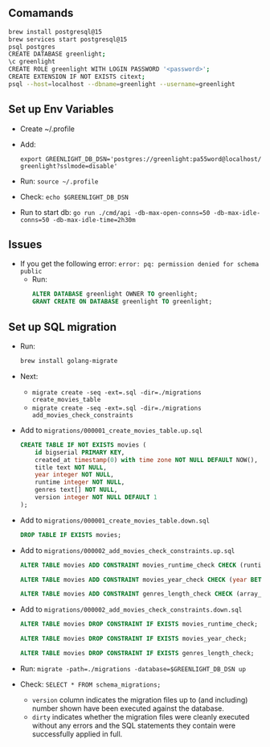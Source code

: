 ## Comamands

```bash
brew install postgresql@15 
brew services start postgresql@15
psql postgres
CREATE DATABASE greenlight;
\c greenlight
CREATE ROLE greenlight WITH LOGIN PASSWORD '<password>';
CREATE EXTENSION IF NOT EXISTS citext;
psql --host=localhost --dbname=greenlight --username=greenlight

```

## Set up Env Variables

- Create ~/.profile
- Add:

  ```
  export GREENLIGHT_DB_DSN='postgres://greenlight:pa55word@localhost/ greenlight?sslmode=disable'
  ```

- Run: `source ~/.profile`
- Check: `echo $GREENLIGHT_DB_DSN`
- Run to start db: `go run ./cmd/api -db-max-open-conns=50 -db-max-idle-conns=50 -db-max-idle-time=2h30m`

## Issues
- If you get the following error: `error: pq: permission denied for schema public`
  - Run:
    ```sql
    ALTER DATABASE greenlight OWNER TO greenlight;
    GRANT CREATE ON DATABASE greenlight TO greenlight;    
    ```

## Set up SQL migration

- Run:
  ```bash
  brew install golang-migrate
  ```
- Next:
  - `migrate create -seq -ext=.sql -dir=./migrations create_movies_table`
  - `migrate create -seq -ext=.sql -dir=./migrations add_movies_check_constraints`

- Add to `migrations/000001_create_movies_table.up.sql`
  ```sql
  CREATE TABLE IF NOT EXISTS movies (
      id bigserial PRIMARY KEY,  
      created_at timestamp(0) with time zone NOT NULL DEFAULT NOW(),
      title text NOT NULL,
      year integer NOT NULL,
      runtime integer NOT NULL,
      genres text[] NOT NULL,
      version integer NOT NULL DEFAULT 1
  );  
  ```

- Add to `migrations/000001_create_movies_table.down.sql`
  ```sql
  DROP TABLE IF EXISTS movies;
  ```

- Add to `migrations/000002_add_movies_check_constraints.up.sql`
  ```sql
  ALTER TABLE movies ADD CONSTRAINT movies_runtime_check CHECK (runtime >= 0);

  ALTER TABLE movies ADD CONSTRAINT movies_year_check CHECK (year BETWEEN 1888 AND date_part('year', now()));

  ALTER TABLE movies ADD CONSTRAINT genres_length_check CHECK (array_length(genres, 1) BETWEEN 1 AND 5);
  ```

- Add to `migrations/000002_add_movies_check_constraints.down.sql`
  ```sql
  ALTER TABLE movies DROP CONSTRAINT IF EXISTS movies_runtime_check;

  ALTER TABLE movies DROP CONSTRAINT IF EXISTS movies_year_check;

  ALTER TABLE movies DROP CONSTRAINT IF EXISTS genres_length_check;
  ```

- Run: `migrate -path=./migrations -database=$GREENLIGHT_DB_DSN up`

- Check: `SELECT * FROM schema_migrations;`
  - `version` column indicates the migration files up to (and including) number shown have been executed against the database.
  - `dirty` indicates whether the migration files were cleanly executed without any errors and the SQL statements they contain were successfully applied in full.